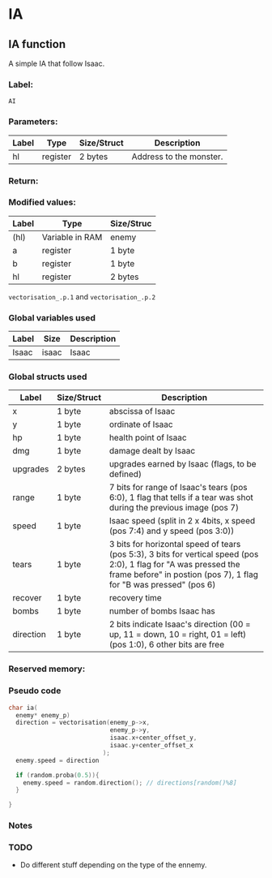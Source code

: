 # IA

## IA function

A simple IA that follow Isaac.

### Label:

`AI`

### Parameters:

| Label | Type | Size/Struct |  Description  |
| ------------- | ------------- | ---------- | ----------- |
| hl | register | 2 bytes | Address to the monster. |


### Return:

### Modified values:

| Label | Type | Size/Struc |
| ------------- | ------------- | ---------- |
| (hl) | Variable in RAM | enemy |
| a | register | 1 byte |
| b | register | 1 byte |
| hl | register | 2 bytes |

`vectorisation_.p.1` and `vectorisation_.p.2`

### Global variables used

| Label | Size |  Description  |
| ------------- | ---------- | ----------- |
| Isaac| isaac | Isaac |

### Global structs used

| Label | Size/Struct | Description |
| ----- | ---- | ----------- |
| x | 1 byte | abscissa of Isaac |
| y | 1 byte | ordinate of Isaac |
| hp | 1 byte | health point of Isaac |
| dmg | 1 byte | damage dealt by Isaac |
| upgrades | 2 bytes | upgrades earned by Isaac (flags, to be defined) |
| range | 1 byte | 7 bits for range of Isaac's tears (pos 6:0), 1 flag that tells if a tear was shot during the previous image (pos 7)|
| speed | 1 byte | Isaac speed (split in 2 x 4bits, x speed (pos 7:4) and y speed (pos 3:0)) |
| tears | 1 byte | 3 bits for horizontal speed of tears (pos 5:3), 3 bits for vertical speed (pos 2:0), 1 flag for "A was pressed the frame before" in postion (pos 7), 1 flag for "B  was pressed" (pos 6)|
| recover | 1 byte | recovery time |
| bombs | 1 byte | number of bombs Isaac has |
| direction | 1 byte | 2 bits indicate Isaac's direction (00 = up, 11 = down, 10 = right, 01 = left) (pos 1:0), 6 other bits are free |

### Reserved memory:


### Pseudo code

~~~C
char ia(
  enemy* enemy_p)
  direction = vectorisation(enemy_p->x,
                            enemy_p->y,
                            isaac.x+center_offset_y,
                            isaac.y+center_offset_x
                          );
  enemy.speed = direction

  if (random.proba(0.5)){
    enemy.speed = random.direction(); // directions[random()%8]
  }

}
~~~

### Notes



### TODO

* Do different stuff depending on the type of the ennemy.
